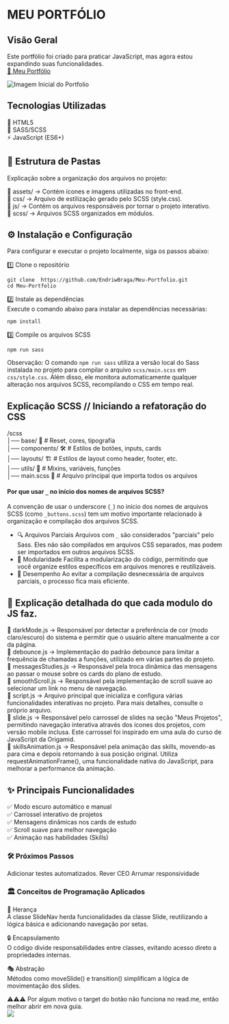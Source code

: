 # MEU PORTFÓLIO

## Visão Geral
Este portfólio foi criado para praticar JavaScript, mas agora estou expandindo suas funcionalidades.  
[🔗 Meu Portfólio](https://meu-portfolio-ten-blond.vercel.app/)

![Imagem Inicial do Portfolio](assets/img/imgPortfolio.png/)

## Tecnologias Utilizadas  
🔶 HTML5  
🎨 SASS/SCSS  
⚡ JavaScript (ES6+)

## 📂 Estrutura de Pastas
Explicação sobre a organização dos arquivos no projeto:

📂 assets/ → Contém ícones e imagens utilizadas no front-end.    
📂 css/ → Arquivo de estilização gerado pelo SCSS (style.css).   
📂 js/ → Contém os arquivos responsáveis por tornar o projeto interativo.    
📂 scss/ → Arquivos SCSS organizados em módulos.   

## ⚙️ Instalação e Configuração  

Para configurar e executar o projeto localmente, siga os passos abaixo:   

1️⃣ Clone o repositório  

```git clone  https://github.com/EndriwBraga/Meu-Portfolio.git ```  
``` cd Meu-Portfolio ```    

2️⃣ Instale as dependências    
Execute o comando abaixo para instalar as dependências necessárias:    

```npm install```   

3️⃣ Compile os arquivos SCSS    

```npm run sass```   

Observação: O comando ```npm run sass``` utiliza a versão local do Sass instalada no projeto para compilar o arquivo ```scss/main.scss``` em ```css/style.css```. Além disso, ele monitora automaticamente qualquer alteração nos arquivos SCSS, recompilando o CSS em tempo real.  

## Explicação SCSS // Iniciando a refatoração do CSS

/scss  
│── base/ 🧱         # Reset, cores, tipografia  
│── components/ 🛠️   # Estilos de botões, inputs, cards  
│── layouts/ 🏗️      # Estilos de layout como header, footer, etc.  
│── utils/ 🔧        # Mixins, variáveis, funções  
│── main.scss 🌟     # Arquivo principal que importa todos os arquivos  

#### Por que usar `_` no início dos nomes de arquivos SCSS?  
A convenção de usar o underscore (`_`) no início dos nomes de arquivos SCSS (como `_buttons.scss`) tem um motivo importante relacionado à organização e compilação dos arquivos SCSS.  

- 🔍 Arquivos Parciais Arquivos com `_` são considerados "parciais" pelo Sass. Eles não são compilados em arquivos CSS separados, mas podem ser importados em outros arquivos SCSS.   
- 🔄 Modularidade Facilita a modularização do código, permitindo que você organize estilos específicos em arquivos menores e reutilizáveis.   
- 🚀 Desempenho Ao evitar a compilação desnecessária de arquivos parciais, o processo fica mais eficiente.   

## 📜 Explicação detalhada do que cada modulo do JS faz.  

📄 darkMode.js → Responsável por detectar a preferência de cor (modo claro/escuro) do sistema e permitir que o usuário altere manualmente a cor da página.  
📄 debounce.js → Implementação do padrão debounce para limitar a frequência de chamadas a funções, utilizado em várias partes do projeto.  
📄 messagesStudies.js → Responsável pela troca dinâmica das mensagens ao passar o mouse sobre os cards do plano de estudo.  
📄 smoothScroll.js → Responsável pela implementação de scroll suave ao selecionar um link no menu de navegação.  
📄 script.js → Arquivo principal que inicializa e configura várias funcionalidades interativas no projeto. Para mais detalhes, consulte o próprio arquivo.  
📄 slide.js → Responsável pelo carrossel de slides na seção "Meus Projetos", permitindo navegação interativa através dos ícones dos projetos, com versão mobile inclusa. Este carrossel foi inspirado em uma aula do curso de JavaScript da Origamid.  
📄 skillsAnimation.js → Responsável pela animação das skills, movendo-as para cima e depois retornando à sua posição original. Utiliza requestAnimationFrame(), uma funcionalidade nativa do JavaScript, para melhorar a performance da animação.  

## ✨ Principais Funcionalidades   
✅ Modo escuro automático e manual     
✅ Carrossel interativo de projetos    
✅ Mensagens dinâmicas nos cards de estudo  
✅ Scroll suave para melhor navegação  
✅ Animação nas habilidades (Skills)  

### 🛠️ Próximos Passos

Adicionar testes automatizados.
Rever CEO
Arrumar responsividade

### 🏛️ Conceitos de Programação Aplicados

🔄 Herança  
A classe SlideNav herda funcionalidades da classe Slide, reutilizando a lógica básica e adicionando navegação por setas.   

🔒 Encapsulamento  
O código divide responsabilidades entre classes, evitando acesso direto a propriedades internas.  

🎭 Abstração  
Métodos como moveSlide() e transition() simplificam a lógica de movimentação dos slides.   

⚠️⚠️⚠️ Por algum motivo o target do botão não funciona no read.me, então melhor abrir em nova guia.  
<a href="https://meu-portfolio-ten-blond.vercel.app/" target="_blank" rel="noopener noreferrer">
    <img src="https://img.shields.io/badge/Acessar%20Portfólio-28a745?style=for-the-badge&logo=github&logoColor=white">
</a>
